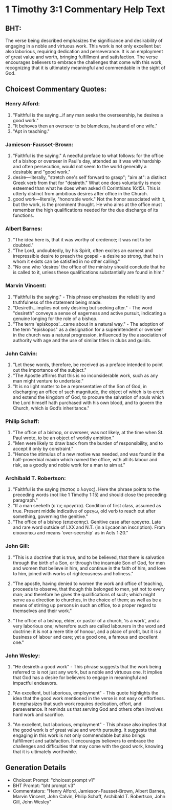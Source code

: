 # 1 Timothy 3:1 Commentary Help Text

## BHT:
The verse being described emphasizes the significance and desirability of engaging in a noble and virtuous work. This work is not only excellent but also laborious, requiring dedication and perseverance. It is an employment of great value and worth, bringing fulfillment and satisfaction. The verse encourages believers to embrace the challenges that come with this work, recognizing that it is ultimately meaningful and commendable in the sight of God.

## Choicest Commentary Quotes:
### Henry Alford:
1. "Faithful is the saying...if any man seeks the overseership, he desires a good work."
2. "It behoves then an overseer to be blameless, husband of one wife."
3. "Apt in teaching."

### Jamieson-Fausset-Brown:
1. "Faithful is the saying." A needful preface to what follows: for the office of a bishop or overseer in Paul's day, attended as it was with hardship and often persecution, would not seem to the world generally a desirable and "good work."
2. desire—literally, "stretch one's self forward to grasp"; "aim at": a distinct Greek verb from that for "desireth." What one does voluntarily is more esteemed than what he does when asked (1 Corinthians 16:15). This is utterly distinct from ambitious desires after office in the Church.
3. good work—literally, "honorable work." Not the honor associated with it, but the work, is the prominent thought. He who aims at the office must remember the high qualifications needed for the due discharge of its functions.

### Albert Barnes:
1. "The idea here is, that it was worthy of credence; it was not to be doubted."
2. "The Lord, undoubtedly, by his Spirit, often excites an earnest and irrepressible desire to preach the gospel - a desire so strong, that he in whom it exists can be satisfied in no other calling."
3. "No one who 'desires' the office of the ministry should conclude that he is called to it, unless these qualifications substantially are found in him."

### Marvin Vincent:
1. "Faithful is the saying." - This phrase emphasizes the reliability and truthfulness of the statement being made.
2. "Desireth...implies not only desiring but seeking after." - The word "desireth" conveys a sense of eagerness and active pursuit, indicating a genuine longing for the role of a bishop.
3. "The term 'episkopos'...came about in a natural way." - The adoption of the term "episkopos" as a designation for a superintendent or overseer in the church was a natural progression, influenced by the association of authority with age and the use of similar titles in clubs and guilds.

### John Calvin:
1. "Let these words, therefore, be received as a preface intended to point out the importance of the subject."
2. "The Apostle affirms that this is no inconsiderable work, such as any man might venture to undertake."
3. "It is no light matter to be a representative of the Son of God, in discharging an office of such magnitude, the object of which is to erect and extend the kingdom of God, to procure the salvation of souls which the Lord himself hath purchased with his own blood, and to govern the Church, which is God’s inheritance."

### Philip Schaff:
1. "The office of a bishop, or overseer, was not likely, at the time when St. Paul wrote, to be an object of worldly ambition." 
2. "Men were likely to draw back from the burden of responsibility, and to accept it only by constraint." 
3. "Hence the stimulus of a new motive was needed, and was found in the half-proverbial maxim which named the office, with all its labour and risk, as a goodly and noble work for a man to aim at."

### Archibald T. Robertson:
1. "Faithful is the saying (πιστος ο λογος). Here the phrase points to the preceding words (not like 1 Timothy 1:15) and should close the preceding paragraph."
2. "If a man seeketh (ε τις ορεγετα). Condition of first class, assumed as true. Present middle indicative of ορεγω, old verb to reach out after something, governing the genitive."
3. "The office of a bishop (επισκοπης). Genitive case after ορεγετα. Late and rare word outside of LXX and N.T. (in a Lycaonian inscription). From επισκοπεω and means 'over-seership' as in Acts 1:20."

### John Gill:
1. "This is a doctrine that is true, and to be believed, that there is salvation through the birth of a Son, or through the incarnate Son of God, for men and women that believe in him, and continue in the faith of him, and love to him, joined with works of righteousness and holiness."

2. "The apostle, having denied to women the work and office of teaching, proceeds to observe, that though this belonged to men, yet not to every man; and therefore he gives the qualifications of such; which might serve as a direction to churches, in the choice of them; as well as be a means of stirring up persons in such an office, to a proper regard to themselves and their work."

3. "The office of a bishop, elder, or pastor of a church, 'is a work', and a very laborious one; wherefore such are called labourers in the word and doctrine: it is not a mere title of honour, and a place of profit, but it is a business of labour and care; yet a good one, a famous and excellent one."

### John Wesley:
1. "He desireth a good work" - This phrase suggests that the work being referred to is not just any work, but a noble and virtuous one. It implies that God has a desire for believers to engage in meaningful and impactful endeavors.

2. "An excellent, but laborious, employment" - This quote highlights the idea that the good work mentioned in the verse is not easy or effortless. It emphasizes that such work requires dedication, effort, and perseverance. It reminds us that serving God and others often involves hard work and sacrifice.

3. "An excellent, but laborious, employment" - This phrase also implies that the good work is of great value and worth pursuing. It suggests that engaging in this work is not only commendable but also brings fulfillment and satisfaction. It encourages believers to embrace the challenges and difficulties that may come with the good work, knowing that it is ultimately worthwhile.


## Generation Details
- Choicest Prompt: "choicest prompt v1"
- BHT Prompt: "bht prompt v3"
- Commentators: "Henry Alford, Jamieson-Fausset-Brown, Albert Barnes, Marvin Vincent, John Calvin, Philip Schaff, Archibald T. Robertson, John Gill, John Wesley"
